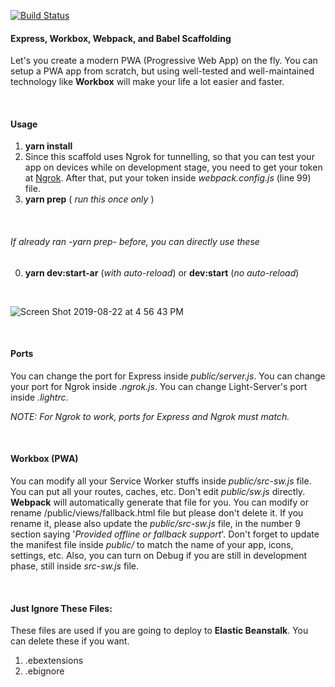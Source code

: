 [![Build Status](https://travis-ci.com/MelodicCrypter/Express-Workbox-Webpack-Babel-Scaffold.svg?branch=master)](https://travis-ci.com/MelodicCrypter/Express-Workbox-Webpack-Babel-Scaffold)

#### Express, Workbox, Webpack, and Babel Scaffolding

Let's you create a modern PWA (Progressive Web App) on the fly. You can setup a PWA app from scratch, but using well-tested and well-maintained technology like
**Workbox** will make your life a lot easier and faster.

<br>

#### Usage
1. **yarn install**
2. Since this scaffold uses Ngrok for tunnelling, so that you can test your app on devices while on development stage, you need to get your token at [Ngrok](https://ngrok.com). 
After that, put your token inside *webpack.config.js* (line 99) file.
3. **yarn prep** ( *run this once only*  )

<br>

###### If already ran -yarn prep- before, you can directly use these
0. **yarn dev:start-ar** (*with auto-reload*) or **dev:start** (*no auto-reload*)

<br>

![Screen Shot 2019-08-22 at 4 56 43 PM](https://user-images.githubusercontent.com/18341500/63503298-c9099b80-c501-11e9-8512-1f7976faa624.png)

<br>

#### Ports
You can change the port for Express inside *public/server.js*. You can change your port for Ngrok inside *.ngrok.js*. You can change Light-Server's port inside *.lightrc*.

*NOTE: For Ngrok to work, ports for Express and Ngrok must match.*


<br>

#### Workbox (PWA)
You can modify all your Service Worker stuffs inside *public/src-sw.js* file. You can put all your routes, caches, etc. Don't edit *public/sw.js* directly. **Webpack** will
automatically generate that file for you. You can modify or rename /public/views/fallback.html file but please don't delete it. If you rename it, please also update the 
*public/src-sw.js* file, in the number 9 section saying '*Provided offline or fallback support*'. Don't forget to update the manifest file inside *public/* to match the name
of your app, icons, settings, etc. Also, you can turn on Debug if you are still in development phase, still inside *src-sw.js* file.

<br>

#### Just Ignore These Files:
 These files are used if you are going to deploy to **Elastic Beanstalk**. You can delete these if you want.
1. .ebextensions
2. .ebignore

<br>

